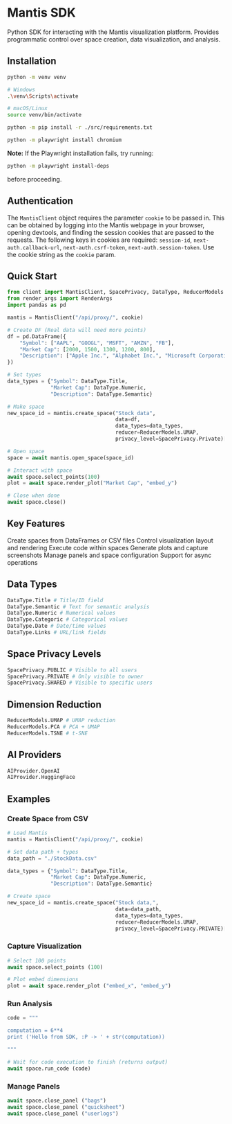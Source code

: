 # Mantis SDK

Python SDK for interacting with the Mantis visualization platform. Provides programmatic control over space creation, data visualization, and analysis.

## Installation

```bash
python -m venv venv

# Windows
.\venv\Scripts\activate

# macOS/Linux
source venv/bin/activate

python -m pip install -r ./src/requirements.txt

python -m playwright install chromium
```

**Note:** If the Playwright installation fails, try running:

```bash
python -m playwright install-deps
```

before proceeding.

## Authentication

The `MantisClient` object requires the parameter `cookie` to be passed in. This can be obtained by logging into the Mantis webpage in your browser, opening devtools, and finding the session cookies that are passed to the requests. The following keys in cookies are required: `session-id`, `next-auth.callback-url`, `next-auth.csrf-token`, `next-auth.session-token`. Use the cookie string as the `cookie` param.

## Quick Start

```python
from client import MantisClient, SpacePrivacy, DataType, ReducerModels 
from render_args import RenderArgs 
import pandas as pd

mantis = MantisClient("/api/proxy/", cookie)

# Create DF (Real data will need more points)
df = pd.DataFrame({
    "Symbol": ["AAPL", "GOOGL", "MSFT", "AMZN", "FB"],
    "Market Cap": [2000, 1500, 1300, 1200, 800],
    "Description": ["Apple Inc.", "Alphabet Inc.", "Microsoft Corporation", "Amazon.com Inc.", "Facebook Inc."]
})

# Set types
data_types = {"Symbol": DataType.Title,
              "Market Cap": DataType.Numeric,
              "Description": DataType.Semantic}

# Make space
new_space_id = mantis.create_space("Stock data", 
                                   data=df, 
                                   data_types=data_types,
                                   reducer=ReducerModels.UMAP,
                                   privacy_level=SpacePrivacy.Private)["space_id"]

# Open space
space = await mantis.open_space(space_id)

# Interact with space
await space.select_points(100) 
plot = await space.render_plot("Market Cap", "embed_y")

# Close when done
await space.close()
```

## Key Features

Create spaces from DataFrames or CSV files
Control visualization layout and rendering
Execute code within spaces
Generate plots and capture screenshots
Manage panels and space configuration
Support for async operations
## Data Types

```python 
DataType.Title # Title/ID field 
DataType.Semantic # Text for semantic analysis
DataType.Numeric # Numerical values 
DataType.Categoric # Categorical values 
DataType.Date # Date/time values 
DataType.Links # URL/link fields 
```

## Space Privacy Levels

```python 
SpacePrivacy.PUBLIC # Visible to all users 
SpacePrivacy.PRIVATE # Only visible to owner 
SpacePrivacy.SHARED # Visible to specific users 
```

## Dimension Reduction

```python 
ReducerModels.UMAP # UMAP reduction 
ReducerModels.PCA # PCA + UMAP 
ReducerModels.TSNE # t-SNE 
```

## AI Providers

```python 
AIProvider.OpenAI
AIProvider.HuggingFace
```

## Examples

### Create Space from CSV

```python 
# Load Mantis
mantis = MantisClient("/api/proxy/", cookie)

# Set data path + types
data_path = "./StockData.csv"

data_types = {"Symbol": DataType.Title,
              "Market Cap": DataType.Numeric,
              "Description": DataType.Semantic}

# Create space
new_space_id = mantis.create_space("Stock data,", 
                                   data=data_path, 
                                   data_types=data_types,
                                   reducer=ReducerModels.UMAP,
                                   privacy_level=SpacePrivacy.PRIVATE)["space_id"]
```

### Capture Visualization

```python 
# Select 100 points
await space.select_points (100)

# Plot embed dimensions
plot = await space.render_plot ("embed_x", "embed_y")
```

### Run Analysis

```python 
code = """

computation = 6**4
print ('Hello from SDK, :P -> ' + str(computation))

"""

# Wait for code execution to finish (returns output)
await space.run_code (code)
```

### Manage Panels

```python 
await space.close_panel ("bags")
await space.close_panel ("quicksheet")
await space.close_panel ("userlogs")
```